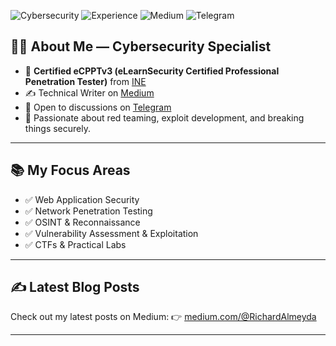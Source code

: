 

![Cybersecurity](https://img.shields.io/badge/Security-eCPPTv3-blue.svg)
![Experience](https://img.shields.io/badge/Experience-2%2B%20Years-green.svg)
![Medium](https://img.shields.io/badge/Blog-Medium-informational)
![Telegram](https://img.shields.io/badge/Chat-Telegram-blue)

## 👨‍💻 About Me — Cybersecurity Specialist

- 🎯 **Certified eCPPTv3 (eLearnSecurity Certified Professional Penetration Tester)** from [INE](https://ine.com)
- ✍️ Technical Writer on [Medium](https://medium.com/@RichardAlmeyda)
- 💬 Open to discussions on [Telegram](https://t.me/RichardAlmeyda)
- 🔐 Passionate about red teaming, exploit development, and breaking things securely.

---

## 📚 My Focus Areas

- ✅ Web Application Security
- ✅ Network Penetration Testing
- ✅ OSINT & Reconnaissance
- ✅ Vulnerability Assessment & Exploitation
- ✅ CTFs & Practical Labs

---

## ✍️ Latest Blog Posts

Check out my latest posts on Medium:
👉 [medium.com/@RichardAlmeyda](https://medium.com/@RichardAlmeyda)

---



